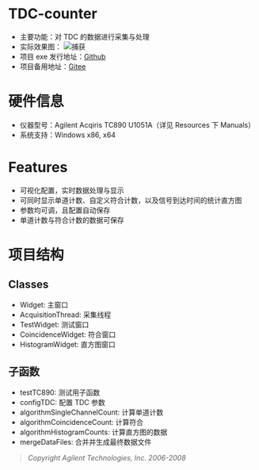 # TDC-counter
* 主要功能：对 TDC 的数据进行采集与处理
* 实际效果图：
![捕获](https://user-images.githubusercontent.com/44578389/166425249-36da424d-c8e9-4022-8d07-3bf5dcd86e99.PNG)
* 项目 exe 发行地址：[Github](https://github.com/WhiteChimney/TDC-counter/releases)
* 项目备用地址：[Gitee](https://gitee.com/white8chimney/TDC-counter)

# 硬件信息
* 仪器型号：Agilent Acqiris TC890 U1051A（详见 Resources 下 Manuals）
* 系统支持：Windows x86, x64

# Features
* 可视化配置，实时数据处理与显示
* 可同时显示单道计数、自定义符合计数，以及信号到达时间的统计直方图
* 参数均可调，且配置自动保存
* 单道计数与符合计数的数据可保存

# 项目结构
## Classes
* Widget: 主窗口
* AcquisitionThread: 采集线程
* TestWidget: 测试窗口
* CoincidenceWidget: 符合窗口
* HistogramWidget: 直方图窗口

## 子函数
* testTC890: 测试用子函数
* configTDC: 配置 TDC 参数
* algorithmSingleChannelCount: 计算单道计数
* algorithmCoincidenceCount: 计算符合
* algorithmHistogramCounts: 计算直方图的数据
* mergeDataFiles: 合并并生成最终数据文件
> *Copyright Agilent Technologies, Inc. 2006-2008*
